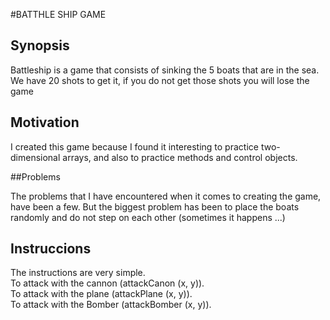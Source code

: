 #BATTHLE SHIP GAME
## Synopsis

Battleship is a game that consists of sinking the 5 boats that are in the sea. We have 20 shots to get it, if you do not get those shots you will lose the game

## Motivation

I created this game because I found it interesting to practice two-dimensional arrays, and also to practice methods and control objects.

##Problems

The problems that I have encountered when it comes to creating the game, have been a few. But the biggest problem has been to place the boats randomly and do not step on each other (sometimes it happens ...)

## Instruccions

The instructions are very simple.<br>
To attack with the cannon (attackCanon (x, y)).<br>
To attack with the plane (attackPlane (x, y)).<br>
To attack with the Bomber (attackBomber (x, y)).<br>
